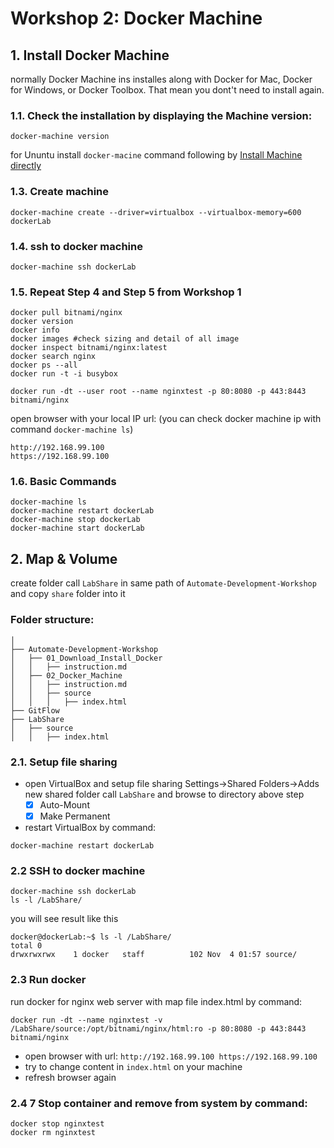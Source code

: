 # Workshop 2: Docker Machine

## 1. Install Docker Machine
normally Docker Machine ins installes along with Docker for Mac, Docker for Windows, or Docker Toolbox.
That mean you dont't need to install again.

### 1.1. Check the installation by displaying the Machine version:

```
docker-machine version
```
for Ununtu install ```docker-macine``` command following by [Install Machine directly](https://docs.docker.com/machine/install-machine/)

### 1.3. Create machine

```
docker-machine create --driver=virtualbox --virtualbox-memory=600 dockerLab
```

### 1.4. ssh to docker machine

```
docker-machine ssh dockerLab
```

### 1.5. Repeat Step 4 and Step 5 from Workshop 1

```
docker pull bitnami/nginx
docker version
docker info
docker images #check sizing and detail of all image
docker inspect bitnami/nginx:latest
docker search nginx
docker ps --all 
docker run -t -i busybox

docker run -dt --user root --name nginxtest -p 80:8080 -p 443:8443 bitnami/nginx
```

open browser with your local IP url:
(you can check docker machine ip with command ```docker-machine ls```)

```
http://192.168.99.100
https://192.168.99.100
```

### 1.6. Basic Commands

```
docker-machine ls
docker-machine restart dockerLab
docker-machine stop dockerLab
docker-machine start dockerLab
```

## 2. Map & Volume
create folder call ```LabShare``` in same path of ```Automate-Development-Workshop``` and copy ```share``` folder into it

### Folder structure:

```
│
├── Automate-Development-Workshop
│   ├── 01_Download_Install_Docker
│   │   ├── instruction.md
│   ├── 02_Docker_Machine
│   │   ├── instruction.md
│   │   ├── source
│   │   │   ├── index.html
├── GitFlow
├── LabShare
│   ├── source
│   │   ├── index.html
```

### 2.1. Setup file sharing

- open VirtualBox and setup file sharing
Settings->Shared Folders->Adds new shared folder call ```LabShare``` and browse to directory above step
	- [x] Auto-Mount
	- [x] Make Permanent
	
- restart VirtualBox by command:

```
docker-machine restart dockerLab
```

### 2.2 SSH to docker machine

```
docker-machine ssh dockerLab
ls -l /LabShare/
```

you will see result like this

```
docker@dockerLab:~$ ls -l /LabShare/
total 0
drwxrwxrwx    1 docker   staff          102 Nov  4 01:57 source/
```

### 2.3 Run docker 
run docker for nginx web server with map file index.html by command:

```
docker run -dt --name nginxtest -v /LabShare/source:/opt/bitnami/nginx/html:ro -p 80:8080 -p 443:8443 bitnami/nginx
```

- open browser with url: ```http://192.168.99.100 https://192.168.99.100```
- try to change content in ```index.html``` on your machine
- refresh browser again 


### 2.4 7 Stop container and remove from system by command:

```
docker stop nginxtest
docker rm nginxtest
```
